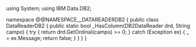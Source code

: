 using System;
using IBM.Data.DB2;

namespace @@NAMESPACE__DATAREADERDB2
{
    public class DataReaderDB2
    {
        public static bool _HasColumn(DB2DataReader drd, String campo)
        {
            try
            {
                return drd.GetOrdinal(campo) >= 0;
            }
            catch (Exception ex)
            {
                _ = ex.Message;
                return false;
            }
        }
    }
}

